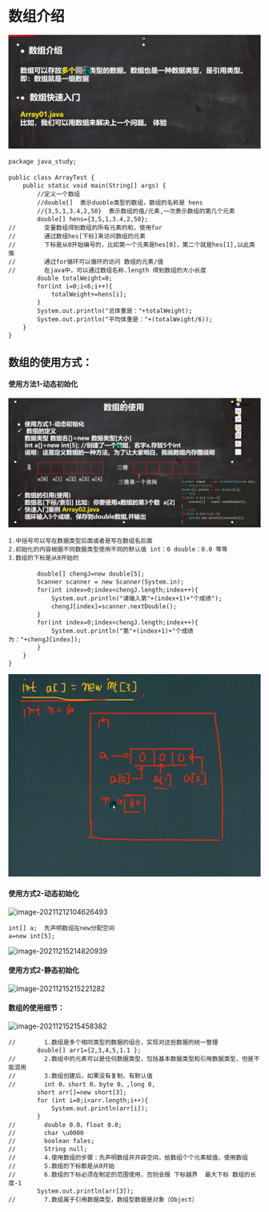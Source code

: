 # **数组介绍**

![image-20211202222239080](../Picture_saving_address/JAVA-第六章/image-20211202222239080.png)

```
package java_study;

public class ArrayTest {
    public static void main(String[] args) {
        //定义一个数组
        //double[]  表示duoble类型的数组，数组的名称是 hens
        //{3,5,1,3.4,2,50}  表示数组的值/元素,一次表示数组的第几个元素
        double[] hens={3,5,1,3.4,2,50};
//        变量数组得到数组的所有元素的和，使用for
//        通过数组hes[下标]来访问数组的元素
//        下标是从0开始编号的，比如第一个元素是hes[0]，第二个就是hes[1],以此类推
//        通过for循环可以循环的访问 数组的元素/值
//        在java中，可以通过数组名称.length 得到数组的大小长度
        double totalWeight=0;
        for(int i=0;i<6;i++){
            totalWeight+=hens[i];
        }
        System.out.println("总体重是："+totalWeight);
        System.out.println("平均体重是："+(totalWeight/6));
    }
}
```

## **数组的使用方式**：

#### **使用方法1-动态初始化**

![image-20211202224353456](../Picture_saving_address/JAVA-第六章/image-20211202224353456.png)

```
1.中括号可以写在数据类型后面或者是写在数组名后面
2.初始化的内容根据不同数据类型使用不同的默认值 int：0 double：0.0 等等
3.数组的下标是从0开始的

        double[] chengJ=new double[5];
        Scanner scanner = new Scanner(System.in);
        for(int index=0;index<chengJ.length;index++){
            System.out.println("请输入第"+(index+1)+"个成绩");
            chengJ[index]=scanner.nextDouble();
        }
        for(int index=0;index<chengJ.length;index++){
            System.out.println("第"+(index+1)+"个成绩为："+chengJ[index]);
        }
    }
}
```

![image-20211202224807661](../Picture_saving_address/JAVA-第六章/image-20211202224807661.png)

#### 使用方式2-动态初始化

![image-20211212104626493](C:\Users\11340\AppData\Roaming\Typora\typora-user-images\image-20211212104626493.png)

```
int[] a;  先声明数组在new分配空间
a=new int[5];

```

![image-20211215214820939](C:\Users\11340\AppData\Roaming\Typora\typora-user-images\image-20211215214820939.png)

#### 使用方式2-静态初始化

![image-20211215215221282](C:\Users\11340\AppData\Roaming\Typora\typora-user-images\image-20211215215221282.png)

#### 数组的使用细节：

![image-20211215215458382](C:\Users\11340\AppData\Roaming\Typora\typora-user-images\image-20211215215458382.png)

 

```
//        1.数组是多个相同类型的数据的组合，实现对这些数据的统一管理
        double[] arr1={2,3,4,5,1.1 };
//        2.数组中的元素可以是任何数据类型，包括基本数据类型和引用数据类型，但是不能混用
//        3.数组创建后，如果没有复制，有默认值
//        int 0，short 0，byte 0，,long 0,
        short arr[]=new short[3];
        for (int i=0;i<arr.length;i++){
            System.out.println(arr[i]);
        }
//        double 0.0，float 0.0;
//        char \u0000
//        boolean fales;
//        String null;
//        4.使用数组的步骤：先声明数组并开辟空间，给数组个个元素赋值，使用数组
//        5.数组的下标都是从0开始
//        6.数组的下标必须在制定的范围使用，否则会报 下标越界  最大下标 数组的长度-1
        System.out.println(arr[3]);
//        7.数组属于引用数据类型，数组型数据是对象（Object）
```

